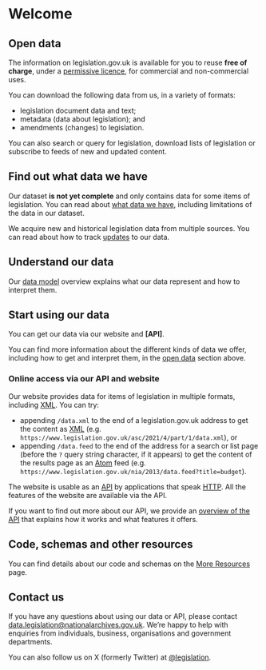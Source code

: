 # Welcome

## Open data

The information on legislation.gov.uk is available for you to reuse **free of charge**, under a [permissive licence](reuse-licence.md), for commercial and non-commercial uses.

You can download the following data from us, in a variety of formats:

 * legislation document data and text;
 * metadata (data about legislation); and
 * amendments (changes) to legislation.

You can also search or query for legislation, download lists of legislation or subscribe to feeds of new and updated content.

## Find out what data we have

Our dataset **is not yet complete** and only contains data for some items of legislation. You can read about [what data we have](what-we-have.md), including limitations of the data in our dataset.

We acquire new and historical legislation data from multiple sources. <!-- TODO add in when origins page is ready You can read about the [origins](origins.md) of the data in our dataset, including information about when we update our data. -->You can read about how to track [updates](api/publication-log.md) to our data.

## Understand our data

Our [data model](model/introduction.md) overview explains what our data represent and how to interpret them.

## Start using our data

You can get our data via our website and **[API]**.

<!-- TODO: Replace above para with this one once bulk downloads available You can read get our data through one of two routes:

 * through our **[data downloads](#data-downloads)** service, if you want to download all or a subset of our documents, or
 * via our website and **[API](#api)**, if you want fine-grained control over which data you download or you want to search or query our dataset. -->
 
You can find more information about the different kinds of data we offer, including how to get and interpret them, in the [open data](#open-data) section above.

<!--If you want a solution for a specific problem, you can read our [How do I…]() section, which includes instructions on how to do the following:

 * [Get a list of all UK legislation]()
 * [Download all UK legislation as XML, PDF or plain text]()
 * [Get XML for an item of legislation or part of it]()-->

<!-- TODO: re-add when bulk downloads available ### Data downloads

Our data downloads service provides ZIP files containing the text of legislation. They are available in the [Data section of our Research website]().

The ZIP files are available in the following formats:

* [XML](formats/xml.md) (where available) in our CLML dialect and Akoma Ntoso
* [HTML](formats/html.md) as XHTML and HTML5 (transformed from the source XML, only where it is available)
* [PDF](formats/pdf.md) (where an enacted/made or revised PDF is available)
* Plain text, both in full and limited to only the operative text TODO link to explanation of the item (transformed from the source XML, only where it is available)

There are ZIPs available that contain all legislation available in the specified format, as well as smaller ZIPs that contain only legislation of a specific type, or type and year.-->

### Online access via our API and website<a name="api"></a>

Our website provides data for items of legislation in multiple formats, including [XML](formats/xml.md). You can try: 
 * appending `/data.xml` to the end of a legislation.gov.uk address to get the content as [XML](formats/xml.md) (e.g. `https://www.legislation.gov.uk/asc/2021/4/part/1/data.xml`), or 
 * appending `/data.feed` to the end of the address for a search or list page (before the `?` query string character, if it appears) to get the content of the results page as an [Atom](formats/atom.md) feed (e.g. `https://www.legislation.gov.uk/nia/2013/data.feed?title=budget`).

The website is usable as an [API](https://en.wikipedia.org/wiki/API) by applications that speak [HTTP](https://en.wikipedia.org/wiki/HTTP). All the features of the website are available via the API. 

If you want to find out more about our API, we provide an [overview of the API](api/overview.md) that explains how it works and what features it offers.

## Code, schemas and other resources

You can find details about our code and schemas on the [More Resources](more-resources.md) page.

## Contact us

If you have any questions about using our data or API, please contact data.legislation@nationalarchives.gov.uk. We’re happy to help with enquiries from individuals, business, organisations and government departments.

You can also follow us on X (formerly Twitter) at [@legislation](https://twitter.com/legislation).